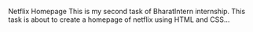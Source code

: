 Netflix Homepage
 This is my second task of BharatIntern internship. This task is about to create a homepage of netflix using HTML and CSS...
